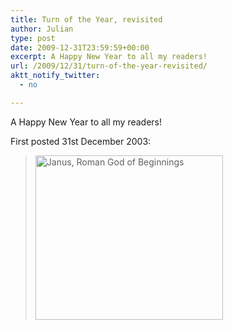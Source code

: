 ```yaml
---
title: Turn of the Year, revisited
author: Julian
type: post
date: 2009-12-31T23:59:59+00:00
excerpt: A Happy New Year to all my readers!
url: /2009/12/31/turn-of-the-year-revisited/
aktt_notify_twitter:
  - no

---
```

A Happy New Year to all my readers!

First posted 31st December 2003:

<blockquote cite="https://www.synesthesia.co.uk/blog/archives/2003/12/31/turn-of-the-year/">
  <p>
    <img class="aligncenter size-medium wp-image-1755" title="Janus, Roman God of Beginnings" src="https://www.synesthesia.co.uk/blog/wp-content/uploads/2003/12/Janus-Vatican-300x263.jpg" alt="Janus, Roman God of Beginnings" width="300" height="263" />
  </p>
</blockquote>